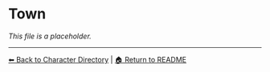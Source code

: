 # Town

_This file is a placeholder._

---

[⬅ Back to Character Directory](../characters/character-directory.md) | [🏠 Return to README](../README.md)

